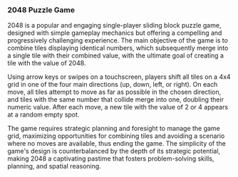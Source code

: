 ### 2048 Puzzle Game

2048 is a popular and engaging single-player sliding block puzzle game, designed with simple gameplay mechanics but offering a compelling and progressively challenging experience. 
The main objective of the game is to combine tiles displaying identical numbers, which subsequently merge into a single tile with their combined value, with the ultimate goal of creating a tile with the value of 2048.

Using arrow keys or swipes on a touchscreen, players shift all tiles on a 4x4 grid in one of the four main directions (up, down, left, or right). On each move, all tiles attempt to move as far as possible in the chosen direction, and tiles with the same number that collide merge into one, doubling their numeric value. After each move, a new tile with the value of 2 or 4 appears at a random empty spot.

The game requires strategic planning and foresight to manage the game grid, maximizing opportunities for combining tiles and avoiding a scenario where no moves are available, thus ending the game. The simplicity of the game's design is counterbalanced by the depth of its strategic potential, making 2048 a captivating pastime that fosters problem-solving skills, planning, and spatial reasoning.
